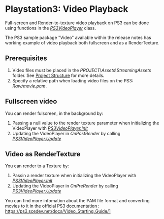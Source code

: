 Playstation3: Video Playback
============================



Full-screen and Render-to-texture video playback on PS3 can be done using functions in the _[PS3VideoPlayer](ScriptRef:PS3VideoPlayer.html)_ class.

The PS3 sample package "Video" available within the release notes has working example of video playback both fullscreen and as a RenderTexture.

Prerequisites
-------------



1. Video files must be placed in the _PROJECT\Assets\StreamingAssets_ folder. See [Project Structure](ps3-projectstructure) for more details.
1. Specify a relative path when loading video files on the PS3: _Raw/movie.pam_.


Fullscreen video
----------------


You can render fulscreen, in the background by:


1. Passing a null value to the render texture parameter when initializing the VideoPlayer with _[PS3VideoPlayer.Init](ScriptRef:PS3VideoPlayer.Init.html)_
1. Updating the VideoPlayer in _OnPostRender_ by calling _[PS3VideoPlayer.Update](ScriptRef:PS3VideoPlayer.Update.html)_


Video as RenderTexture
----------------------


You can render to a Texture by:


1. Passin a render texture when initializing the VideoPlayer with _[PS3VideoPlayer.Init](ScriptRef:PS3VideoPlayer.Init.html)_
1. Updating the VideoPlayer in _OnPreRender_ by calling _[PS3VideoPlayer.Update](ScriptRef:PS3VideoPlayer.Update.html)_


You can find more infomation about the PAM file format and converting movies to it in the official PS3 documentation : https://ps3.scedev.net/docs/Video_Starting_Guide/1
